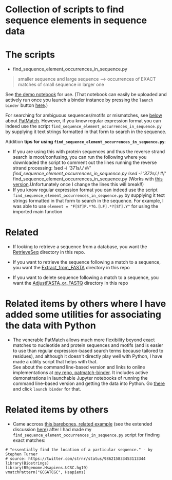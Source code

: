 # Collection of scripts to find sequence elements in sequence data

# The scripts

* find_sequence_element_occurrences_in_sequence.py
> smaller sequence and large sequence --> occurrences of EXACT matches of small sequence in larger one

See [the demo notebook](https://nbviewer.jupyter.org/github/fomightez/sequencework/blob/master/FindSequence/demo%20find_sequence_element_occurrences_in_sequence%20script.ipynb) for use. (That notebook can easily be uploaded and actively run once you launch a binder instance by pressing the `launch binder` button [here](https://github.com/fomightez/qgrid-notebooks).)

For searching for ambiguous sequences/motifs or mismatches, see [below](#related-items-by-others-where-i-have-added-some-utilities-for-associating-the-data-with-python) about [PatMatch](https://github.com/fomightez/patmatch-binder). However, if you know regular expression format you can indeed use the script `find_sequence_element_occurrences_in_sequence.py` by supplying it text strings formatted in that form to search in the sequence.

Addition **tips for using `find_sequence_element_occurrences_in_sequence.py`**:
- If you are using this with protein sequences and thus the reverse strand search is moot/confusing, you can run the following where you downloaded the script to comment out the lines running the reverse strand processing: 
!sed -i '371s/.*/    #/' find_sequence_element_occurrences_in_sequence.py
!sed -i '372s/.*/    #/' find_sequence_element_occurrences_in_sequence.py
(Works with [this version](https://github.com/fomightez/sequencework/commit/effaf12354468c9b0288f5c3eca129192f70d350).Unfortunately once I change the lines this will break!!)
- If you know regular expression format you can indeed use the script `find_sequence_element_occurrences_in_sequence.py` by supplying it text strings formatted in that form to search in the sequence. For example, I was able to use `element = "F[ST]P.*?G.[LF].*?[ST].Y"` for using the imported main function

# Related

- If looking to retrieve a sequence from a database, you want the [RetrieveSeq](https://github.com/fomightez/sequencework/tree/master/RetrieveSeq) directory in this repo.

- If you want to retrieve the sequence following a match to a sequence, you want the [Extract_from_FASTA](https://github.com/fomightez/sequencework/tree/master/Extract_from_FASTA) directory in this repo

- If you want to delete sequence following a match to a sequence, you want the [AdjustFASTA_or_FASTQ](https://github.com/fomightez/sequencework/tree/master/AdjustFASTA_or_FASTQ) directory in this repo


# Related items by others where I have added some utilities for associating the data with Python

- The venerable PatMatch allows much more flexibility beyond exact matches to nucleotide and protein sequences and motifs (and is easier to use than regular expression-based search terms because tailored to residues), and although it doesn't directly play well with Python, I have made a utility script that helps with that.  
See about the command line-based version and links to online implementations at [my repo, patmatch-binder](https://github.com/fomightez/patmatch-binder). It includes active demonstrations in launchable Jupyter notebooks of running the command line-based version and getting the data into Python. Go [there](https://github.com/fomightez/patmatch-binder) and click `launch binder` for that.


# Related items by others

- Came accross [this barebones, related example](https://twitter.com/strnr/status/986215833453113344) (see the extended discussion [here](https://twitter.com/strnr/status/986167127941042177)) after I had made my `find_sequence_element_occurrences_in_sequence.py` script for finding exact matches:

```
# "essentially find the location of a particular sequence." - by Stephen Turner
# source: https://twitter.com/strnr/status/986215833453113344
library(Biostrings)
library(BSgenome.Hsapiens.UCSC.hg19)
vmatchPattern("GCGATCGC", Hsapiens)
```

